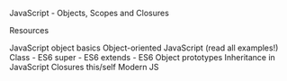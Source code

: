 JavaScript - Objects, Scopes and Closures

Resources

JavaScript object basics
Object-oriented JavaScript (read all examples!)
Class - ES6
super - ES6
extends - ES6
Object prototypes
Inheritance in JavaScript
Closures
this/self
Modern JS

